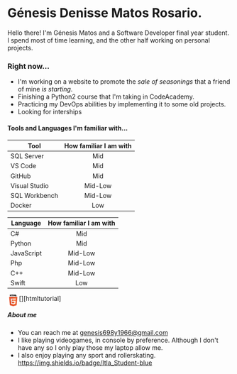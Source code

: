 # Génesis Denisse Matos Rosario. 
Hello there! I'm Génesis Matos and a Software Developer final year student. 
I spend most of time learning, and the other half working on personal projects.


### Right now...

+ I'm working on a website to promote the _sale of seasonings_ that a friend of mine *is starting*.
+ Finishing a Python2 course that I'm taking in CodeAcademy.
+ Practicing my DevOps abilities by implementing it to some old projects.
+ Looking for interships

#### Tools and Languages I'm familiar with...
|      Tool     |  How familiar I am with  |
| ------------- | :----------------------: |
| SQL Server    |  Mid                     |
| VS Code       |  Mid                     |
| GitHub        |  Mid                     |
| Visual Studio |  Mid-Low                 |
| SQL Workbench |  Mid-Low                 |
| Docker        |  Low                     |


|   Language    |  How familiar I am with  |
| ------------- | :----------------------: |
| C#            |  Mid                     |
| Python        |  Mid                     |
| JavaScript    |  Mid-Low                 |
| Php           |  Mid-Low                 |
| C++           |  Mid-Low                 |
| Swift         |  Low                     |

[<img align="left" alt="HTML5" width="26px" src="https://raw.githubusercontent.com/github/explore/80688e429a7d4ef2fca1e82350fe8e3517d3494d/topics/html/html.png" />][htmltutorial]



##### About me 
+ You can reach me at genesis698y1966@gmail.com
+ I like playing videogames, in console by preference. Although I don't have any so I only play those my laptop allow me. 
+ I also enjoy playing any sport and rollerskating.
https://img.shields.io/badge/Itla_Student-blue
